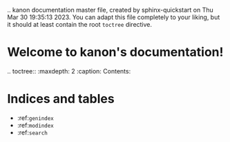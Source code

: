 .. kanon documentation master file, created by
   sphinx-quickstart on Thu Mar 30 19:35:13 2023.
   You can adapt this file completely to your liking, but it should at least
   contain the root `toctree` directive.

Welcome to kanon's documentation!
=================================

.. toctree::
   :maxdepth: 2
   :caption: Contents:



Indices and tables
==================

* :ref:`genindex`
* :ref:`modindex`
* :ref:`search`
